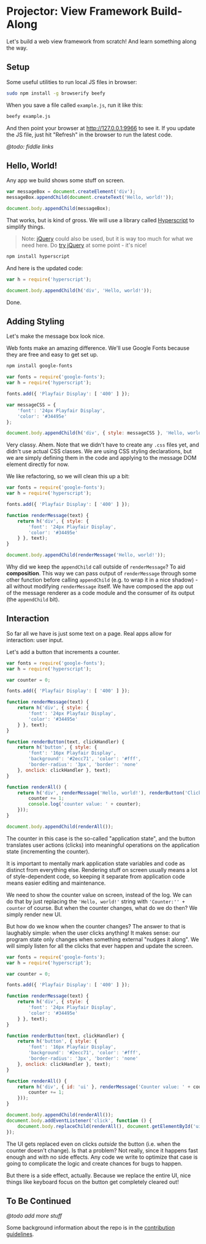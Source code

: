 
# Projector: View Framework Build-Along

Let's build a web view framework from scratch! And learn something along the way.

## Setup

Some useful utilities to run local JS files in browser:

```sh
sudo npm install -g browserify beefy
```

When you save a file called `example.js`, run it like this:

```sh
beefy example.js
```

And then point your browser at http://127.0.0.1:9966 to see it. If you update the JS file, just hit "Refresh" in the browser to run the latest code.

*@todo: fiddle links*

## Hello, World!

Any app we build shows some stuff on screen.

```js
var messageBox = document.createElement('div');
messageBox.appendChild(document.createText('Hello, world!'));

document.body.appendChild(messageBox);
```

That works, but is kind of gross. We will use a library called [Hyperscript](https://github.com/dominictarr/hyperscript) to simplify things.

> Note: [jQuery](https://jquery.com/) could also be used, but it is way too much for what we need here. Do [try jQuery](http://learn.jquery.com/) at some point - it's nice!

```sh
npm install hyperscript
```

And here is the updated code:

```js
var h = require('hyperscript');

document.body.appendChild(h('div', 'Hello, world!'));
```

Done.

## Adding Styling

Let's make the message box look nice.

Web fonts make an amazing difference. We'll use Google Fonts because they are free and easy to get set up.

```sh
npm install google-fonts
```

```js
var fonts = require('google-fonts');
var h = require('hyperscript');

fonts.add({ 'Playfair Display': [ '400' ] });

var messageCSS = {
    'font': '24px Playfair Display',
    'color': '#34495e'
};

document.body.appendChild(h('div', { style: messageCSS }, 'Hello, world!'));
```

Very classy. Ahem. Note that we didn't have to create any `.css` files yet, and didn't use actual CSS classes. We are using CSS styling declarations, but we are simply defining them in the code and applying to the message DOM element directly for now.

We like refactoring, so we will clean this up a bit:

```js
var fonts = require('google-fonts');
var h = require('hyperscript');

fonts.add({ 'Playfair Display': [ '400' ] });

function renderMessage(text) {
    return h('div', { style: {
        'font': '24px Playfair Display',
        'color': '#34495e'
    } }, text);
}

document.body.appendChild(renderMessage('Hello, world!'));
```

Why did we keep the `appendChild` call outside of `renderMessage`? To aid **composition**. This way we can pass output of `renderMessage` through some other function before calling `appendChild` (e.g. to wrap it in a nice shadow) - all without modifying `renderMessage` itself. We have composed the app out of the message renderer as a code module and the consumer of its output (the `appendChild` bit).

## Interaction

So far all we have is just some text on a page. Real apps allow for interaction: user input.

Let's add a button that increments a counter.

```js
var fonts = require('google-fonts');
var h = require('hyperscript');

var counter = 0;

fonts.add({ 'Playfair Display': [ '400' ] });

function renderMessage(text) {
    return h('div', { style: {
        'font': '24px Playfair Display',
        'color': '#34495e'
    } }, text);
}

function renderButton(text, clickHandler) {
    return h('button', { style: {
        'font': '16px Playfair Display',
        'background': '#2ecc71', 'color': '#fff',
        'border-radius': '3px', 'border': 'none'
    }, onclick: clickHandler }, text);
}

function renderAll() {
    return h('div', renderMessage('Hello, world!'), renderButton('Click Me', function () {
        counter += 1;
        console.log('counter value: ' + counter);
    }));
}

document.body.appendChild(renderAll());
```

The counter in this case is the so-called "application state", and the button translates user actions (clicks) into meaningful operations on the application state (incrementing the counter).

It is important to mentally mark application state variables and code as distinct from everything else. Rendering stuff on screen usually means a lot of style-dependent code, so keeping it separate from application code means easier editing and maintenance.

We need to show the counter value on screen, instead of the log. We can do that by just replacing the `'Hello, world!'` string with `'Counter:'' + counter` of course. But when the counter changes, what do we do then? We simply render new UI.

But how do we know when the counter changes? The answer to that is laughably simple: when the user clicks anything! It makes sense: our program state only changes when something external "nudges it along". We will simply listen for all the clicks that ever happen and update the screen.

```js
var fonts = require('google-fonts');
var h = require('hyperscript');

var counter = 0;

fonts.add({ 'Playfair Display': [ '400' ] });

function renderMessage(text) {
    return h('div', { style: {
        'font': '24px Playfair Display',
        'color': '#34495e'
    } }, text);
}

function renderButton(text, clickHandler) {
    return h('button', { style: {
        'font': '16px Playfair Display',
        'background': '#2ecc71', 'color': '#fff',
        'border-radius': '3px', 'border': 'none'
    }, onclick: clickHandler }, text);
}

function renderAll() {
    return h('div', { id: 'ui' }, renderMessage('Counter value: ' + counter), renderButton('Click Me', function () {
        counter += 1;
    }));
}

document.body.appendChild(renderAll());
document.body.addEventListener('click', function () {
    document.body.replaceChild(renderAll(), document.getElementById('ui'));
});
```

The UI gets replaced even on clicks *outside* the button (i.e. when the counter doesn't change). Is that a problem? Not really, since it happens fast enough and with no side effects. Any code we write to optimize that case is going to complicate the logic and create chances for bugs to happen.

But there is a side effect, actually. Because we replace the entire UI, nice things like keyboard focus on the button get completely cleared out!

## To Be Continued

*@todo add more stuff*

Some background information about the repo is in the [contribution guidelines](CONTRIBUTING.md).

